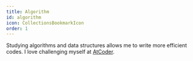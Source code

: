 ```yaml
---
title: Algorithm
id: algorithm
icon: CollectionsBookmarkIcon
order: 1
---
```


Studying algorithms and data structures allows me to write more efficient codes. I love challenging myself at [AtCoder](https://atcoder.jp/).
